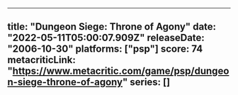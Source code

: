 
---
title: "Dungeon Siege: Throne of Agony"
date: "2022-05-11T05:00:07.909Z"
releaseDate: "2006-10-30"
platforms: ["psp"]
score: 74
metacriticLink: "https://www.metacritic.com/game/psp/dungeon-siege-throne-of-agony"
series: []
---
